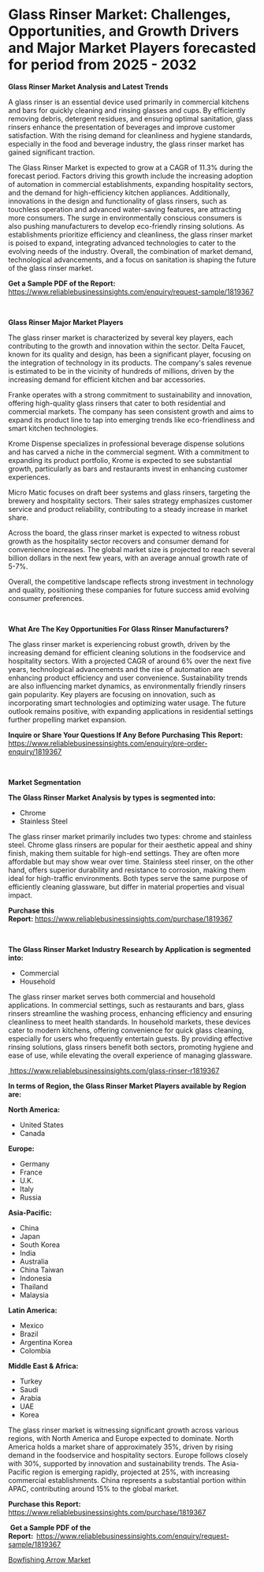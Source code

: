 <p><h1>Glass Rinser Market: Challenges, Opportunities, and Growth Drivers and Major Market Players forecasted for period from 2025 - 2032</h1></p><p><strong>Glass Rinser Market Analysis and Latest Trends</strong></p>
<p><p>A glass rinser is an essential device used primarily in commercial kitchens and bars for quickly cleaning and rinsing glasses and cups. By efficiently removing debris, detergent residues, and ensuring optimal sanitation, glass rinsers enhance the presentation of beverages and improve customer satisfaction. With the rising demand for cleanliness and hygiene standards, especially in the food and beverage industry, the glass rinser market has gained significant traction.</p><p>The Glass Rinser Market is expected to grow at a CAGR of 11.3% during the forecast period. Factors driving this growth include the increasing adoption of automation in commercial establishments, expanding hospitality sectors, and the demand for high-efficiency kitchen appliances. Additionally, innovations in the design and functionality of glass rinsers, such as touchless operation and advanced water-saving features, are attracting more consumers. The surge in environmentally conscious consumers is also pushing manufacturers to develop eco-friendly rinsing solutions. As establishments prioritize efficiency and cleanliness, the glass rinser market is poised to expand, integrating advanced technologies to cater to the evolving needs of the industry. Overall, the combination of market demand, technological advancements, and a focus on sanitation is shaping the future of the glass rinser market.</p></p>
<p><strong>Get a Sample PDF of the Report:&nbsp;</strong> <a href="https://www.reliablebusinessinsights.com/enquiry/request-sample/1819367?utm_campaign=2268&utm_medium=2&utm_source=Github&utm_content=ia&utm_term=04042025&utm_id=glass-rinser">https://www.reliablebusinessinsights.com/enquiry/request-sample/1819367</a></p>
<p>&nbsp;</p>
<p><strong>Glass Rinser Major Market Players</strong></p>
<p><p>The glass rinser market is characterized by several key players, each contributing to the growth and innovation within the sector. Delta Faucet, known for its quality and design, has been a significant player, focusing on the integration of technology in its products. The company's sales revenue is estimated to be in the vicinity of hundreds of millions, driven by the increasing demand for efficient kitchen and bar accessories.</p><p>Franke operates with a strong commitment to sustainability and innovation, offering high-quality glass rinsers that cater to both residential and commercial markets. The company has seen consistent growth and aims to expand its product line to tap into emerging trends like eco-friendliness and smart kitchen technologies.</p><p>Krome Dispense specializes in professional beverage dispense solutions and has carved a niche in the commercial segment. With a commitment to expanding its product portfolio, Krome is expected to see substantial growth, particularly as bars and restaurants invest in enhancing customer experiences.</p><p>Micro Matic focuses on draft beer systems and glass rinsers, targeting the brewery and hospitality sectors. Their sales strategy emphasizes customer service and product reliability, contributing to a steady increase in market share.</p><p>Across the board, the glass rinser market is expected to witness robust growth as the hospitality sector recovers and consumer demand for convenience increases. The global market size is projected to reach several billion dollars in the next few years, with an average annual growth rate of 5-7%.</p><p>Overall, the competitive landscape reflects strong investment in technology and quality, positioning these companies for future success amid evolving consumer preferences.</p></p>
<p>&nbsp;</p>
<p><strong>What Are The Key Opportunities For Glass Rinser Manufacturers?</strong></p>
<p><p>The glass rinser market is experiencing robust growth, driven by the increasing demand for efficient cleaning solutions in the foodservice and hospitality sectors. With a projected CAGR of around 6% over the next five years, technological advancements and the rise of automation are enhancing product efficiency and user convenience. Sustainability trends are also influencing market dynamics, as environmentally friendly rinsers gain popularity. Key players are focusing on innovation, such as incorporating smart technologies and optimizing water usage. The future outlook remains positive, with expanding applications in residential settings further propelling market expansion.</p></p>
<p><strong>Inquire or Share Your Questions If Any Before Purchasing This Report:</strong> <a href="https://www.reliablebusinessinsights.com/enquiry/pre-order-enquiry/1819367?utm_campaign=2268&utm_medium=2&utm_source=Github&utm_content=ia&utm_term=04042025&utm_id=glass-rinser">https://www.reliablebusinessinsights.com/enquiry/pre-order-enquiry/1819367</a></p>
<p>&nbsp;</p>
<p><strong>Market Segmentation</strong></p>
<p><strong>The Glass Rinser Market Analysis by types is segmented into:</strong></p>
<p><ul><li>Chrome</li><li>Stainless Steel</li></ul></p>
<p><p>The glass rinser market primarily includes two types: chrome and stainless steel. Chrome glass rinsers are popular for their aesthetic appeal and shiny finish, making them suitable for high-end settings. They are often more affordable but may show wear over time. Stainless steel rinser, on the other hand, offers superior durability and resistance to corrosion, making them ideal for high-traffic environments. Both types serve the same purpose of efficiently cleaning glassware, but differ in material properties and visual impact.</p></p>
<p><strong>Purchase this Report:&nbsp;</strong><a href="https://www.reliablebusinessinsights.com/purchase/1819367?utm_campaign=2268&utm_medium=2&utm_source=Github&utm_content=ia&utm_term=04042025&utm_id=glass-rinser">https://www.reliablebusinessinsights.com/purchase/1819367</a></p>
<p>&nbsp;</p>
<p><strong>The Glass Rinser Market Industry Research by Application is segmented into:</strong></p>
<p><ul><li>Commercial</li><li>Household</li></ul></p>
<p><p>The glass rinser market serves both commercial and household applications. In commercial settings, such as restaurants and bars, glass rinsers streamline the washing process, enhancing efficiency and ensuring cleanliness to meet health standards. In household markets, these devices cater to modern kitchens, offering convenience for quick glass cleaning, especially for users who frequently entertain guests. By providing effective rinsing solutions, glass rinsers benefit both sectors, promoting hygiene and ease of use, while elevating the overall experience of managing glassware.</p></p>
<p><a href="https://www.reliablebusinessinsights.com/glass-rinser-r1819367?utm_campaign=2268&utm_medium=2&utm_source=Github&utm_content=ia&utm_term=04042025&utm_id=glass-rinser">&nbsp;https://www.reliablebusinessinsights.com/glass-rinser-r1819367</a></p>
<p><strong>In terms of Region, the Glass Rinser Market Players available by Region are:</strong></p>
<p>
    <p> <strong> North America: </strong>
        <ul>
            <li>United States</li>
            <li>Canada</li>
        </ul>
        </p> 
    <p> <strong> Europe: </strong>
        <ul>
            <li>Germany</li>
            <li>France</li>
            <li>U.K.</li>
            <li>Italy</li>
            <li>Russia</li>
        </ul>
        </p> 
    <p> <strong> Asia-Pacific: </strong>
        <ul>
            <li>China</li>
            <li>Japan</li>
            <li>South Korea</li>
            <li>India</li>
            <li>Australia</li>
            <li>China Taiwan</li>
            <li>Indonesia</li>
            <li>Thailand</li>
            <li>Malaysia</li>
        </ul>
        </p> 
    <p> <strong> Latin America: </strong>
        <ul>
            <li>Mexico</li>
            <li>Brazil</li>
            <li>Argentina Korea</li>
            <li>Colombia</li>
        </ul>
        </p> 
    <p> <strong> Middle East & Africa: </strong>
        <ul>
            <li>Turkey</li>
            <li>Saudi</li>
            <li>Arabia</li>
            <li>UAE</li>
            <li>Korea</li>
        </ul>
    </p>
    </p>
<p><p>The glass rinser market is witnessing significant growth across various regions, with North America and Europe expected to dominate. North America holds a market share of approximately 35%, driven by rising demand in the foodservice and hospitality sectors. Europe follows closely with 30%, supported by innovation and sustainability trends. The Asia-Pacific region is emerging rapidly, projected at 25%, with increasing commercial establishments. China represents a substantial portion within APAC, contributing around 15% to the global market.</p></p>
<p><strong>Purchase this Report: </strong><a href="https://www.reliablebusinessinsights.com/purchase/1819367?utm_campaign=2268&utm_medium=2&utm_source=Github&utm_content=ia&utm_term=04042025&utm_id=glass-rinser">https://www.reliablebusinessinsights.com/purchase/1819367</a></p>
<p>&nbsp;<strong>Get a Sample PDF of the Report:&nbsp;&nbsp;</strong><a href="https://www.reliablebusinessinsights.com/enquiry/request-sample/1819367?utm_campaign=2268&utm_medium=2&utm_source=Github&utm_content=ia&utm_term=04042025&utm_id=glass-rinser">https://www.reliablebusinessinsights.com/enquiry/request-sample/1819367</a></p>
<p><strong></strong></p>
<p><p><a href="https://github.com/rileymgdorcas/Market-Research-Report-List-1/blob/main/bowfishing-arrow-market.md?utm_campaign=2268&utm_medium=2&utm_source=Github&utm_content=ia&utm_term=04042025&utm_id=glass-rinser">Bowfishing Arrow Market</a></p></p>